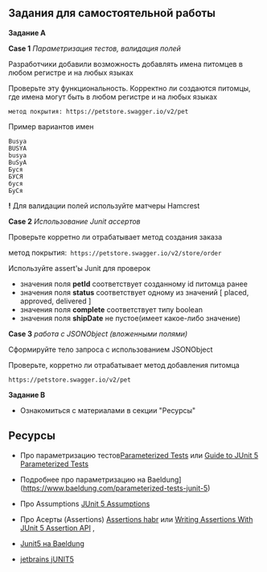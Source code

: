 ## Задания для самостоятельной работы

**Задание А**

**Case 1** _Параметризация тестов, валидация полей_

Разработчики добавили возможность добавлять имена питомцев в любом регистре и на любых языках

Проверьте эту функциональность. Корректно ли создаются питомцы, где имена могут быть в любом регистре и на любых языках

``
метод покрытия: https://petstore.swagger.io/v2/pet
``

Пример вариантов имен

```shell
Busya
BUSYA
busya
BuSyA
Буся
БУСЯ
буся
БуСя
```

**!**
Для валидации полей используйте матчеры Hamcrest

**Case 2** _Использование Junit ассертов_

Проверьте корретно ли отрабатывает метод создания заказа

метод покрытия:`` https://petstore.swagger.io/v2/store/order``

Используйте assert'ы Junit для проверок

- значения поля  **petId** соответствует созданному id питомца ранее
- значения поля  **status** соответствует одному из значений [ placed, approved, delivered ]
- значения поля  **complete** соответствует типу boolean
- значения поля  **shipDate** не пустое(имеет какое-либо значение)

**Case 3** _работа с JSONObject (вложенными полями)_

Сформируйте тело запроса с использованием JSONObject

Проверьте, корретно ли отрабатывает метод добавления питомца

``https://petstore.swagger.io/v2/pet``

**Задание В**

- Ознакомиться с материалами в секции "Ресурсы"

## Ресурсы

- Про параметризацию
  тестов[Parameterized Tests](https://junit.org/junit5/docs/current/user-guide/#writing-tests-parameterized-tests)
  или [Guide to JUnit 5 Parameterized Tests](https://www.baeldung.com/parameterized-tests-junit-5)

- Подробнее про параметризацию на Baeldung](https://www.baeldung.com/parameterized-tests-junit-5)


- Про Assumptions
  [JUnit 5 Assumptions](https://howtodoinjava.com/junit5/junit-5-assumptions-examples/)

- Про Асерты (Assertions)
  [Assertions habr](https://habr.com/ru/post/591587/)
  или [Writing Assertions With JUnit 5 Assertion API](https://www.petrikainulainen.net/programming/testing/junit-5-tutorial-writing-assertions-with-junit-5-api/)
  ,

- [Junit5 на Baeldung](https://www.baeldung.com/junit-5)
- [jetbrains jUNIT5](https://blog.jetbrains.com/idea/2020/09/writing-tests-with-junit-5/)

